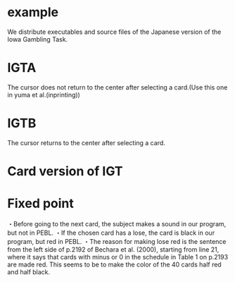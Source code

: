 # example
We distribute executables and source files of the Japanese version of the Iowa Gambling Task. 
# IGTA
The cursor does not return to the center after selecting a card.(Use this one in yuma et al.(inprinting))
# IGTB
The cursor returns to the center after selecting a card.
# Card version of IGT

# Fixed point
・Before going to the next card, the subject makes a sound in our program, but not in PEBL.
・If the chosen card has a lose, the card is black in our program, but red in PEBL.
・The reason for making lose red is the sentence from the left side of p.2192 of Bechara et al. (2000), starting from line 21, where it says that cards with minus or 0 in the schedule in Table 1 on p.2193 are made red. This seems to be to make the color of the 40 cards half red and half black.
